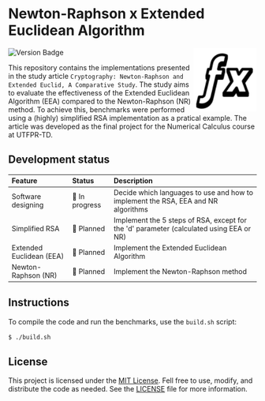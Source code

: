 # Newton-Raphson x Extended Euclidean Algorithm

<img align="right" width="128px" src="./.media/math.png">

![Version Badge](https://img.shields.io/badge/status-in%20development-red)

This repository contains the implementations presented in the study article `Cryptography: Newton-Raphson and Extended Euclid, A Comparative Study`. The study aims to evaluate the effectiveness of the Extended Euclidean Algorithm (EEA) compared to the Newton-Raphson (NR) method. To achieve this, benchmarks were performed using a (highly) simplified RSA implementation as a pratical example. The article was developed as the final project for the Numerical Calculus course at UTFPR-TD.

## Development status

<!---
Possible status:
:white_check_mark: Done
:black_square_button: In progress
:white_square_button: Planned
--->

| Feature                  | Status                             | Description |
|:-------------------------|:-----------------------------------|:------------|
| Software designing       | :black_square_button: In progress  | Decide which languages to use and how to implement the RSA, EEA and NR algorithms |
| Simplified RSA           | :white_square_button: Planned      | Implement the 5 steps of RSA, except for the 'd' parameter (calculated using EEA or NR) |
| Extended Euclidean (EEA) | :white_square_button: Planned      | Implement the Extended Euclidean Algorithm |
| Newton-Raphson (NR)      | :white_square_button: Planned      | Implement the Newton-Raphson method |

## Instructions

To compile the code and run the benchmarks, use the `build.sh` script:

```bash
$ ./build.sh
```

## License

This project is licensed under the [MIT License](https://opensource.org/licence/MIT). Fell free to use, modify, and distribute the code as needed. See the [LICENSE](LICENSE) file for more information.
